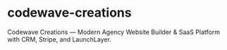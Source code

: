 # codewave-creations
Codewave Creations — Modern Agency Website Builder &amp; SaaS Platform with CRM, Stripe, and LaunchLayer.
